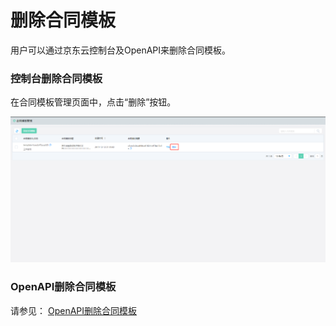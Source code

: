 # 删除合同模板

用户可以通过京东云控制台及OpenAPI来删除合同模板。

### 控制台删除合同模板

在合同模板管理页面中，点击“删除”按钮。

![合同模板删除](/image/Electronic-Signature/合同模板删除.png)

### OpenAPI删除合同模板
请参见： [OpenAPI删除合同模板](/API/Electronic-Signature/Template-Management/deleteTemplate.md) 
